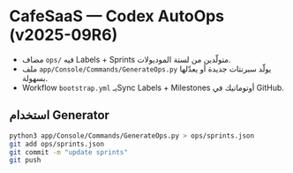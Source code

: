 # CafeSaaS — Codex AutoOps (v2025-09R6)
- مضاف `ops/` فيه Labels + Sprints متولّدين من لستة الموديولات.
- ملف `app/Console/Commands/GenerateOps.py` يولّد سبرنتات جديدة أو يعدّلها بسهولة.
- Workflow `bootstrap.yml` يـSync Labels + Milestones أوتوماتيك في GitHub.

## استخدام Generator
```bash
python3 app/Console/Commands/GenerateOps.py > ops/sprints.json
git add ops/sprints.json
git commit -m "update sprints"
git push
```
